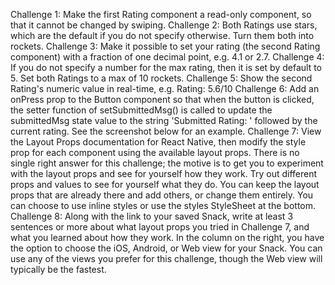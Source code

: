 Challenge 1: Make the first Rating component a read-only component, so that it cannot be changed by swiping. 
Challenge 2: Both Ratings use stars, which are the default if you do not specify otherwise. Turn them both into rockets. 
Challenge 3: Make it possible to set your rating (the second Rating component) with a fraction of one decimal point, e.g. 4.1 or 2.7.
Challenge 4: If you do not specify a number for the max rating, then it is set by default to 5. Set both Ratings to a max of 10 rockets. 
Challenge 5: Show the second Rating's numeric value in real-time, e.g. Rating: 5.6/10
Challenge 6: Add an onPress prop to the Button component so that when the button is clicked, the setter function of setSubmittedMsg() is called to update the submittedMsg state value to the string 'Submitted Rating: ' followed by the current rating. See the screenshot below for an example. 
Challenge 7: View the Layout Props documentation for React Native, then modify the style prop for each component using the available layout props. There is no single right answer for this challenge; the motive is to get you to experiment with the layout props and see for yourself how they work. Try out different props and values to see for yourself what they do. You can keep the layout props that are already there and add others, or change them entirely. You can choose to use inline styles or use the styles StyleSheet at the bottom.
Challenge 8: Along with the link to your saved Snack, write at least 3 sentences or more about what layout props you tried in Challenge 7, and what you learned about how they work. 
In the column on the right, you have the option to choose the iOS, Android, or Web view for your Snack. You can use any of the views you prefer for this challenge, though the Web view will typically be the fastest. 
